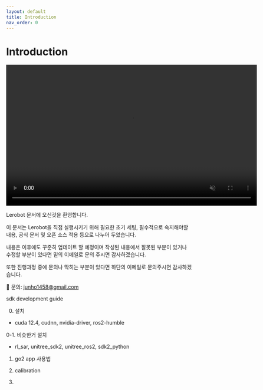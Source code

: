 ```yaml
---
layout: default
title: Introduction
nav_order: 0
---
```


# Introduction

<video width="680" height="382.5" controls autoplay muted>
  <source src="assets/video/스크린캐스트 05-02-2025 04:57:48 PM.webm" type="video/webm">
  Your browser does not support the video tag.
</video>


Lerobot 문서에 오신것을 환영합니다.

이 문서는 Lerobot을 직접 실행시키기 위해 필요한 초기 세팅, 필수적으로 숙지해야할 내용, 공식 문서 및 오픈 소스 적용 등으로 나누어 두었습니다.

내용은 이후에도 꾸준히 업데이트 할 예정이며 작성된 내용에서 잘못된 부분이 있거나 수정할 부분이 있다면 밑의 이메일로 문의 주시면 감사하겠습니다.

또한 진행과정 중에 문의나 막히는 부분이 있다면 하단의 이메일로 문의주시면 감사하겠습니다.

📩 문의: junho1458@gmail.com

sdk development guide

0. 설치
- cuda 12.4, cudnn, nvidia-driver, ros2-humble

0-1. 비슷한거 설치
- rl_sar, unitree_sdk2, unitree_ros2, sdk2_python

1. go2 app 사용법

2. calibration

3. 


